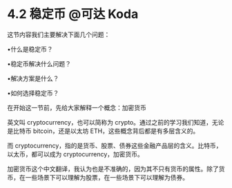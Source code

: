 # 4.2 稳定币 @可达 Koda

这节内容我们主要解决下面几个问题：

•什么是稳定币？

•稳定币解决什么问题？

•解决方案是什么？

•如何选择稳定币？

在开始这一节前，先给大家解释一个概念：加密货币

英文叫 cryptocurrency，也可以简称为 crypto。通过之前的学习我们知道，无论是比特币 bitcoin，还是以太坊 ETH，这些概念背后都是有多层含义的。

而 cryptocurrency，指的是货币、股票、债券这些金融产品层的含义。比特币，以太币，都可以成为 cryptocurrency，加密货币。

加密货币这个中文翻译，我认为也是不准确的，因为其不只有货币的属性。除了货币，在一些场景下可以理解为股票，在一些场景下可以理解为债券。